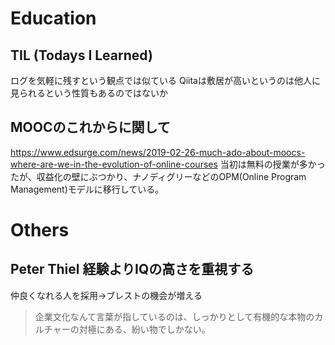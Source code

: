 # Education
## TIL (Todays I Learned)
ログを気軽に残すという観点では似ている
Qiitaは敷居が高いというのは他人に見られるという性質もあるのではないか
## MOOCのこれからに関して
https://www.edsurge.com/news/2019-02-26-much-ado-about-moocs-where-are-we-in-the-evolution-of-online-courses
当初は無料の授業が多かったが、収益化の壁にぶつかり、ナノディグリーなどのOPM(Online Program Management)モデルに移行している。

# Others
## Peter Thiel 経験よりIQの高さを重視する
仲良くなれる人を採用→ブレストの機会が増える
>企業文化なんて言葉が指しているのは、しっかりとして有機的な本物のカルチャーの対極にある、紛い物でしかない。
